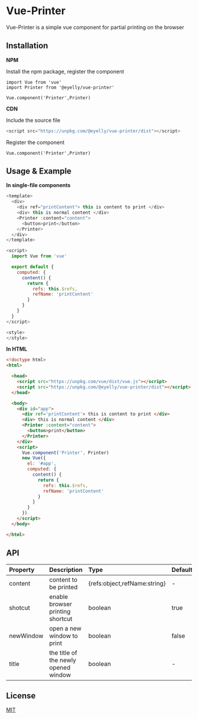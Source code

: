 # Vue-Printer

Vue-Printer is a simple vue component for partial printing on the browser

## Installation

**NPM**

Install the npm package, register the component

```
import Vue from 'vue'
import Printer from '@eyelly/vue-printer'

Vue.component('Printer',Printer)
```
**CDN**

Include the source file
```javascript
<script src="https://unpkg.com/@eyelly/vue-printer/dist"></script>
```
Register the component
```
Vue.component('Printer',Printer)
```

## Usage & Example

**In single-file components**
```javascript
<template>
  <div>
    <div ref="printContent"> this is content to print </div>
    <div> this is normal content </div>
    <Printer :content="content">
      <button>print</button>
    </Printer>
  </div>
</template>

<script>
  import Vue from 'vue'

  export default {
    computed: {
      content() {
        return {
          refs: this.$refs,
          refName: 'printContent'
        }
      }
    }
  }
</script>

<style>
</style>
```
**In HTML**
```html
<!doctype html>
<html>

  <head>
    <script src="https://unpkg.com/vue/dist/vue.js"></script>
    <script src="https://unpkg.com/@eyelly/vue-printer/dist"></script>
  </head>

  <body>
    <div id="app">
      <div ref='printContent'> this is content to print </div>
      <div> this is normal content </div>
      <Printer :content="content">
        <button>print</button>
      </Printer>
    </div>
    <script>
      Vue.component('Printer', Printer)
      new Vue({
        el: '#app',
        computed: {
          content() {
            return {
              refs: this.$refs,
              refName: 'printContent'
            }
          }
        }
      })
    </script>
  </body>

</html>
```
## API

| Property  | Description                          | Type                         | Default |
| :-------- | :----------------------------------- | :--------------------------- | :------ |
| content   | content to be printed                | {refs:object,refName:string} | -       |
| shotcut   | enable browser printing shortcut     | boolean                      | true    |
| newWindow | open a new window to print           | boolean                      | false   |
| title     | the title of the newly opened window | boolean                      | -       |

## License

[MIT](https://github.com/eyelly-wu/vue-printer/blob/master/LICENSE)
